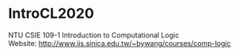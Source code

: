 # IntroCL2020
NTU CSIE 109-1 Introduction to Computational Logic  
Website: http://www.iis.sinica.edu.tw/~bywang/courses/comp-logic
